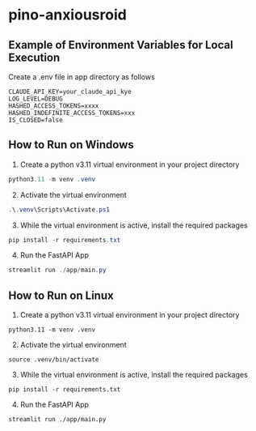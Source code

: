 # pino-anxiousroid
## Example of Environment Variables for Local Execution
Create a .env file in app directory as follows
```shell
CLAUDE_API_KEY=your_claude_api_kye
LOG_LEVEL=DEBUG
HASHED_ACCESS_TOKENS=xxxx
HASHED_INDEFINITE_ACCESS_TOKENS=xxx
IS_CLOSED=false
```

## How to Run on Windows
1. Create a python v3.11 virtual environment in your project directory
```powershell
python3.11 -m venv .venv
```
2. Activate the virtual environment
```powershell
.\.venv\Scripts\Activate.ps1
```
3. While the virtual environment is active, install the required packages
```powershell
pip install -r requirements.txt
```
4. Run the FastAPI App
```powershell
streamlit run ./app/main.py
```

## How to Run on Linux
1. Create a python v3.11 virtual environment in your project directory
```shell
python3.11 -m venv .venv
```
2. Activate the virtual environment
```shell
source .venv/bin/activate
```
3. While the virtual environment is active, install the required packages
```shell
pip install -r requirements.txt
```
4. Run the FastAPI App
```shell
streamlit run ./app/main.py
```
